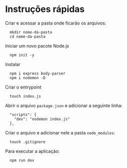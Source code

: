 # Instruções rápidas

Criar e acessar a pasta onde ficarão os arquivos:
```
  mkdir nome-da-pasta
  cd nome-da-pasta
```

Iniciar um novo pacote Node.js
```
  npm init -y
```

Instalar
```
  npm i express body-parser
  npm i nodemon -D
```

Criar o entrypoint
```
  touch index.js
```

Abrir o arquivo ```package.json``` e adicionar a seguinte linha:
```
  "scripts": {
    "dev": "nodemon index.js"
  },
```

Criar o arquivo e adicionar nele a pasta ```node_modules```:
```
  touch .gitignore
```

Para executar a aplicação:
```
  npm run dev
```